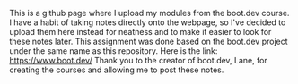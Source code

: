 This is a github page where I upload my modules from the boot.dev course. I have a habit of taking notes directly onto the webpage, so I've decided to upload them here instead for neatness and to make it easier to  look for these notes later.
This assignment was done based on the boot.dev project under the same name as this repository. 
Here is the link: https://www.boot.dev/
Thank you to the creator of boot.dev, Lane, for creating the courses and allowing me to post these notes.

